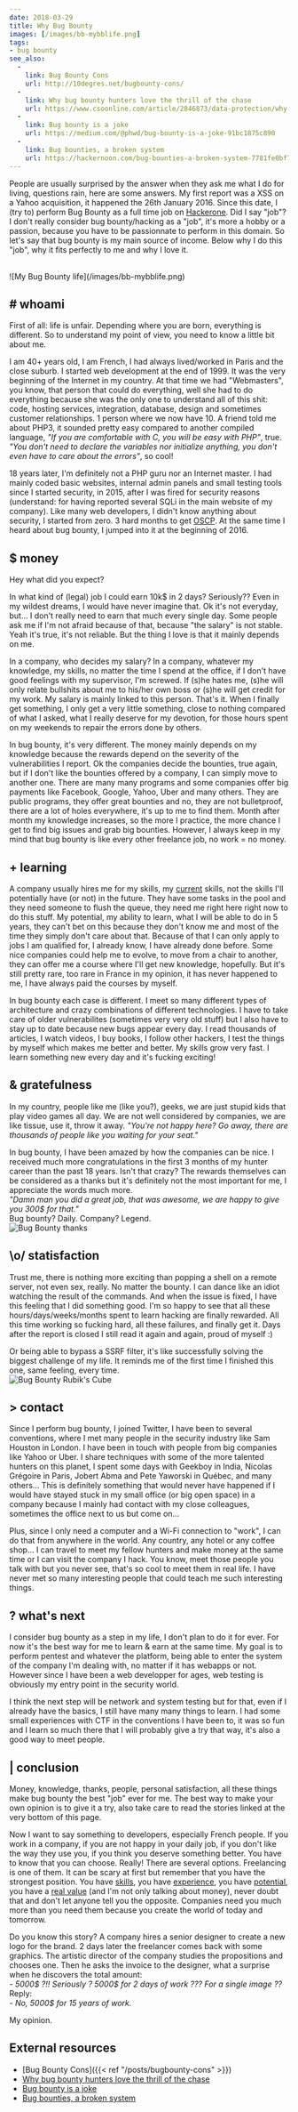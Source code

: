 ```yaml
---
date: 2018-03-29
title: Why Bug Bounty
images: [/images/bb-mybblife.png]
tags:
- bug bounty
see_also:
  -
    link: Bug Bounty Cons
    url: http://10degres.net/bugbounty-cons/
  -
    link: Why bug bounty hunters love the thrill of the chase
    url: https://www.csoonline.com/article/2846873/data-protection/why-bug-bounty-hunters-love-the-thrill-of-the-chase.html
  -
    link: Bug bounty is a joke
    url: https://medium.com/@phwd/bug-bounty-is-a-joke-91bc1875c890
  -
    link: Bug bounties, a broken system
    url: https://hackernoon.com/bug-bounties-a-broken-system-7781fe0bf7d
---
```

People are usually surprised by the answer when they ask me what I do for living, questions rain, here are some answers. 
My first report was a XSS on a Yahoo acquisition, it happened the 26th January 2016. Since this date, I (try to) perform Bug Bounty as a full time job on [Hackerone](https://hackerone.com). 
Did I say "job"? I don't really consider bug bounty/hacking as a "job", it's more a hobby or a passion, because you have to be passionnate to perform in this domain. 
So let's say that bug bounty is my main source of income. 
Below why I do this "job", why it fits perfectly to me and why I love it.  
<!--more-->
<br>
![My Bug Bounty life](/images/bb-mybblife.png)


## # whoami

First of all: life is unfair. Depending where you are born, everything is different.
So to understand my point of view, you need to know a little bit about me.

I am 40+ years old, I am French, I had always lived/worked in Paris and the close suburb.
I started web development at the end of 1999. It was the very beginning of the Internet in my country.
At that time we had "Webmasters", you know, that person that could do everything, well she had to do everything because she was the only one to understand all of this shit: code, hosting services, integration, database, design and sometimes customer relationships.
1 person where we now have 10.
A friend told me about PHP3, it sounded pretty easy compared to another compiled language, *"If you are comfortable with C, you will be easy with PHP"*, true. 
*"You don't need to declare the variables nor initialize anything, you don't even have to care about the errors"*, so cool!

18 years later, I'm definitely not a PHP guru nor an Internet master. I had mainly coded basic websites, internal admin panels and small testing tools since I started security, in 2015, after I was fired for security reasons (understand: for having reported several SQLi in the main website of my company).
Like many web developers, I didn't know anything about security, I started from zero. 
3 hard months to get [OSCP](https://www.offensive-security.com/information-security-certifications/oscp-offensive-security-certified-professional/). 
At the same time I heard about bug bounty, I jumped into it at the beginning of 2016.


## $ money

Hey what did you expect?  
  
In what kind of (legal) job I could earn 10k$ in 2 days? Seriously??
Even in my wildest dreams, I would have never imagine that. Ok it's not everyday, but... I don't really need to earn that much every single day.
Some people ask me if I'm not afraid because of that, because "the salary" is not stable.
Yeah it's true, it's not reliable. But the thing I love is that it mainly depends on me.

In a company, who decides my salary?
In a company, whatever my knowledge, my skills, no matter the time I spend at the office, if I don't have good feelings with my supervisor, I'm screwed.
If (s)he hates me, (s)he will only relate bullshits about me to his/her own boss or (s)he will get credit for my work. 
My salary is mainly linked to this person.
That's it.
When I finally get something, I only get a very little something, close to nothing compared of what I asked, what I really deserve for my devotion, for those hours spent on my weekends to repair the errors done by others.

In bug bounty, it's very different.
The money mainly depends on my knowledge because the rewards depend on the severity of the vulnerabilities I report.
Ok the companies decide the bounties, true again, but if I don't like the bounties offered by a company, I can simply move to another one.
There are many many programs and some companies offer big payments like Facebook, Google, Yahoo, Uber and many others. 
They are public programs, they offer great bounties and no, they are not bulletproof, there are a lot of holes everywhere, it's up to me to find them.
Month after month my knowledge increases, so the more I practice, the more chance I get to find big issues and grab big bounties. 
However, I always keep in my mind that bug bounty is like every other freelance job, no work = no money.


## + learning

A company usually hires me for my skills, my <u>current</u> skills, not the skills I'll potentially have (or not) in the future.
They have some tasks in the pool and they need someone to flush the queue, they need me right here right now to do this stuff. 
My potential, my ability to learn, what I will be able to do in 5 years, they can't bet on this because they don't know me and most of the time they simply don't care about that.
Because of that I can only apply to jobs I am qualified for, I already know, I have already done before.
Some nice companies could help me to evolve, to move from a chair to another, they can offer me a course where I'll get new knowledge, hopefully.
But it's still pretty rare, too rare in France in my opinion, it has never happened to me, I have always paid the courses by myself.

In bug bounty each case is different.
I meet so many different types of architecture and crazy combinations of different technologies.
I have to take care of older vulnerabilites (sometimes very very old stuff) but I also have to stay up to date because new bugs appear every day.
I read thousands of articles, I watch videos, I buy books, I follow other hackers, I test the things by myself which makes me better and better.
My skills grow very fast. 
I learn something new every day and it's fucking exciting!


## & gratefulness

In my country, people like me (like you?), geeks, we are just stupid kids that play video games all day. 
We are not well considered by companies, we are like tissue, use it, throw it away.
*"You're not happy here? Go away, there are thousands of people like you waiting for your seat."*

In bug bounty, I have been amazed by how the companies can be nice.
I received much more congratulations in the first 3 months of my hunter career than the past 18 years. Isn't that crazy? 
The rewards themselves can be considered as a thanks but it's definitely not the most important for me, I appreciate the words much more.  
*"Damn man you did a great job, that was awesome, we are happy to give you 300$ for that."*  
Bug bounty? Daily. Company? Legend.  
![Bug Bounty thanks](/images/bb-thanks.png)


## \o/ statisfaction

Trust me, there is nothing more exciting than popping a shell on a remote server, not even sex, really.
No matter the bounty. 
I can dance like an idiot watching the result of the commands.
And when the issue is fixed, I have this feeling that I did something good.
I'm so happy to see that all these hours/days/weeks/months spent to learn hacking are finally rewarded.
All this time working so fucking hard, all these failures, and finally get it.
Days after the report is closed I still read it again and again, proud of myself :)

Or being able to bypass a SSRF filter, it's like successfully solving the biggest challenge of my life.
It reminds me of the first time I finished this one, same feeling, every time.  
![Bug Bounty Rubik's Cube](/images/bb-rubiks-cube.png)


## > contact

Since I perform bug bounty, I joined Twitter, I have been to several conventions, where I met many people in the security industry like Sam Houston in London.
I have been in touch with people from big companies like Yahoo or Uber.
I share techniques with some of the more talented hunters on this planet, I spent some days with Geekboy in India, Nicolas Grégoire in Paris, Jobert Abma and Pete Yaworski in Québec, and many others...
This is definitely something that would never have happened if I would have stayed stuck in my small office (or big open space) in a company because I mainly had contact with my close colleagues, sometimes the office next to us but come on...

Plus, since I only need a computer and a Wi-Fi connection to "work", I can do that from anywhere in the world. Any country, any hotel or any coffee shop... 
I can travel to meet my fellow hunters and make money at the same time or I can visit the company I hack.
You know, meet those people you talk with but you never see, that's so cool to meet them in real life.
I have never met so many interesting people that could teach me such interesting things.


## ? what's next

I consider bug bounty as a step in my life, I don't plan to do it for ever.
For now it's the best way for me to learn & earn at the same time.
My goal is to perform pentest and whatever the platform, being able to enter the system of the company I'm dealing with, no matter if it has webapps or not.
However since I have been a web developper for ages, web testing is obviously my entry point in the security world.

I think the next step will be network and system testing but for that, even if I already have the basics, I still have many many things to learn.
I had some small experiences with CTF in the conventions I have been to, it was so fun and I learn so much there that I will probably give a try that way, it's also a good way to meet people.


## | conclusion

Money, knowledge, thanks, people, personal satisfaction, all these things make bug bounty the best "job" ever for me.
The best way to make your own opinion is to give it a try, also take care to read the stories linked at the very bottom of this page.

Now I want to say something to developers, especially French people.
If you work in a company, if you are not happy in your daily job, if you don't like the way they use you, if you think you deserve something better.
You have to know that you can choose. Really!
There are several options.
Freelancing is one of them.
It can be scary at first but remember that you have the strongest position.
You have <u>skills</u>, you have <u>experience</u>, you have <u>potential</u>, you have a <u>real value</u> (and I'm not only talking about money), never doubt that and don't let anyone tell you the opposite.
Companies need you much more than you need them because you create the world of today and tomorrow.

Do you know this story? A company hires a senior designer to create a new logo for the brand.
2 days later the freelancer comes back with some graphics.
The artistic director of the company studies the propositions and chooses one.
Then he asks the invoice to the designer, what a surprise when he discovers the total amount:  
*- 5000$ ?!! Seriously ? 5000$ for 2 days of work ??? For a single image ??*  
Reply:  
*- No, 5000$ for 15 years of work.*

My opinion.


## External resources

- [Bug Bounty Cons]({{< ref "/posts/bugbounty-cons" >}})
- [Why bug bounty hunters love the thrill of the chase](https://www.csoonline.com/article/2846873/data-protection/why-bug-bounty-hunters-love-the-thrill-of-the-chase.html)
- [Bug bounty is a joke](https://medium.com/@phwd/bug-bounty-is-a-joke-91bc1875c890)
- [Bug bounties, a broken system](https://hackernoon.com/bug-bounties-a-broken-system-7781fe0bf7d)
